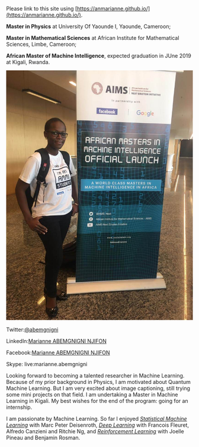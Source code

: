 ---
---

Please link to this site using [https://anmarianne.github.io/](https://anmarianne.github.io/).


**Master in Physics** at University Of Yaounde I, Yaounde, Cameroon;

**Master in Mathematical Sciences** at African Institute for Mathematical Sciences, Limbe, Cameroon;

**African Master of Machine Intelligence**, expected graduation in JUne 2019 at Kigali, Rwanda.



![Official Launching of AMMI](https://github.com/ANMarianne/ANMarianne.github.io/blob/master/IMG-20181015-WA0013.jpg)

Twitter:[@abemgnigni](https://twitter.com/abemgnigni)

LinkedIn:[Marianne ABEMGNIGNI NJIFON](https://www.linkedin.com/in/marianne-abemgnigni-njifon-931142150/)

Facebook:[Marianne ABEMGNIGNI NJIFON](https://www.facebook.com/marianne.abemgnigninjifon)

Skype: live:marianne.abemgnigni



   Looking forward to becoming a talented researcher in Machine Learning. Because of my prior background in Physics, I am motivated about Quantum Machine Learning. But I am very excited about image captioning, still trying some mini projects on that field. I am undertaking a Master in Machine Learning in Kigali. My best wishes for the end of the program: going for an internship. 

   I am passionate by Machine Learning. So far I enjoyed [*Statistical Machine Learning*](https://github.com/ANMarianne/Statistical-Machine-learning) with Marc Peter Deisenroth, [*Deep Learning*](https://github.com/ANMarianne/Deep-Learning) with Francois Fleuret, Alfredo Canzieni and Ritchie Ng, and [*Reinforcement Learning*](https://github.com/ANMarianne/Reinforcement-Learning) with Joelle Pineau and Benjamin Rosman.




